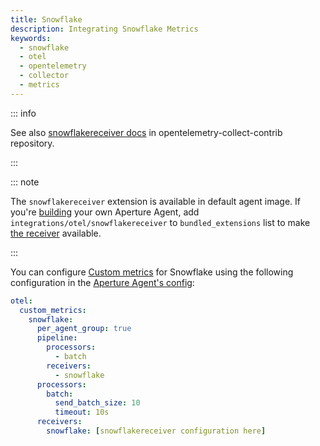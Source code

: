 ```yaml
---
title: Snowflake
description: Integrating Snowflake Metrics
keywords:
  - snowflake
  - otel
  - opentelemetry
  - collector
  - metrics
---
```


::: info

See also [snowflakereceiver docs][receiver] in opentelemetry-collect-contrib
repository.

:::

::: note

The `snowflakereceiver` extension is available in default agent image. If you're
[building][build] your own Aperture Agent, add
`integrations/otel/snowflakereceiver` to `bundled_extensions` list to make [the
receiver][receiver] available.

:::

You can configure [Custom metrics][custom-metrics] for Snowflake using the
following configuration in the [Aperture Agent's config][agent-config]:

```yaml
otel:
  custom_metrics:
    snowflake:
      per_agent_group: true
      pipeline:
        processors:
          - batch
        receivers:
          - snowflake
      processors:
        batch:
          send_batch_size: 10
          timeout: 10s
      receivers:
        snowflake: [snowflakereceiver configuration here]
```

[build]: /reference/aperturectl/build/agent/agent.md
[receiver]:
  https://github.com/open-telemetry/opentelemetry-collector-contrib/tree/main/receiver/snowflakereceiver
[custom-metrics]: /reference/configuration/agent.md#custom-metrics-config
[agent-config]: /reference/configuration/agent.md#agent-o-t-e-l-config

